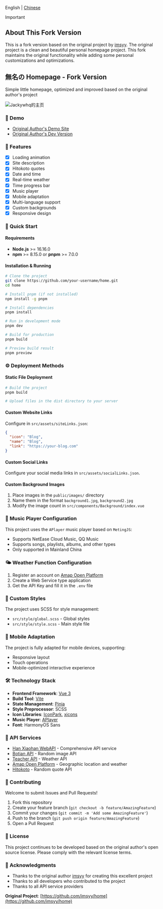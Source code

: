 English | [Chinese](./README.md)

> [!IMPORTANT]
> ## About This Fork Version
> This is a fork version based on the original project by [imsyy](https://github.com/imsyy/home). The original project is a clean and beautiful personal homepage project. This fork maintains the original functionality while adding some personal customizations and optimizations.
>

<p>
<strong><h2>無名の Homepage - Fork Version</h2></strong>
Simple little homepage, optimized and improved based on the original author's project
</p>

![Jackywhq的主页](/screenshots/home.png)

### 👀 Demo
- [Original Author's Demo Site](https://www.imsyy.top)
- [Original Author's Dev Version](https://home-imsyy.vercel.app)

### 🎉 Features

- [x] Loading animation
- [x] Site description
- [x] Hitokoto quotes
- [x] Date and time
- [x] Real-time weather
- [x] Time progress bar
- [x] Music player
- [x] Mobile adaptation
- [x] Multi-language support
- [x] Custom backgrounds
- [x] Responsive design

### 🚀 Quick Start

#### Requirements

- **Node.js** >= 16.16.0
- **npm** >= 8.15.0 or **pnpm** >= 7.0.0

#### Installation & Running

```bash
# Clone the project
git clone https://github.com/your-username/home.git
cd home

# Install pnpm (if not installed)
npm install -g pnpm

# Install dependencies
pnpm install

# Run in development mode
pnpm dev

# Build for production
pnpm build

# Preview build result
pnpm preview
```

### ⚙️ Deployment Methods
#### Static File Deployment

```bash
# Build the project
pnpm build

# Upload files in the dist directory to your server
```

#### Custom Website Links

Configure in `src/assets/siteLinks.json`:

```json
{
  "icon": "Blog",
  "name": "Blog",
  "link": "https://your-blog.com"
}
```

#### Custom Social Links

Configure your social media links in `src/assets/socialLinks.json`.

#### Custom Background Images

1. Place images in the `public/images/` directory
2. Name them in the format `background1.jpg`, `background2.jpg`
3. Modify the image count in `src/components/Background/index.vue`

### 🎵 Music Player Configuration

This project uses the `APlayer` music player based on `MetingJS`:

- Supports NetEase Cloud Music, QQ Music
- Supports songs, playlists, albums, and other types
- Only supported in Mainland China

### 🌤️ Weather Function Configuration

1. Register an account on [Amap Open Platform](https://console.amap.com/dev/index)
2. Create a Web Service type application
3. Get the API Key and fill it in the `.env` file

### 🎨 Custom Styles

The project uses SCSS for style management:

- `src/style/global.scss` - Global styles
- `src/style/style.scss` - Main style file

### 📱 Mobile Adaptation

The project is fully adapted for mobile devices, supporting:

- Responsive layout
- Touch operations
- Mobile-optimized interactive experience

### 🛠️ Technology Stack

- **Frontend Framework**: [Vue 3](https://vuejs.org/)
- **Build Tool**: [Vite](https://vitejs.dev/)
- **State Management**: [Pinia](https://pinia.vuejs.org/)
- **Style Preprocessor**: SCSS
- **Icon Libraries**: [IconPark](https://iconpark.oceanengine.com/), [xicons](https://xicons.org/)
- **Music Player**: [APlayer](https://aplayer.js.org/)
- **Font**: HarmonyOS Sans

### 📡 API Services

- [Han Xiaohan WebAPI](https://api.vvhan.com/) - Comprehensive API service
- [Botian API](https://api.btstu.cn/) - Random image API
- [Teacher API](https://api.oioweb.cn/) - Weather API
- [Amap Open Platform](https://lbs.amap.com/) - Geographic location and weather
- [Hitokoto](https://hitokoto.cn/) - Random quote API

### 🤝 Contributing

Welcome to submit Issues and Pull Requests!

1. Fork this repository
2. Create your feature branch (`git checkout -b feature/AmazingFeature`)
3. Commit your changes (`git commit -m 'Add some AmazingFeature'`)
4. Push to the branch (`git push origin feature/AmazingFeature`)
5. Open a Pull Request

### 📄 License

This project continues to be developed based on the original author's open source license. Please comply with the relevant license terms.

### 🙏 Acknowledgments

- Thanks to the original author [imsyy](https://github.com/imsyy) for creating this excellent project
- Thanks to all developers who contributed to the project
- Thanks to all API service providers


**Original Project**: [https://github.com/imsyy/home](https://github.com/imsyy/home)
